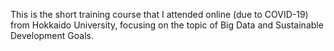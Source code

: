 This is the short training course that I attended online (due to COVID-19) from Hokkaido University, focusing on the topic of Big Data and Sustainable Development Goals.
